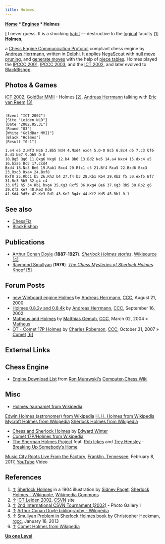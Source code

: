 ```yaml
---
title: Holmes
---
```

**[Home](Home "Home") * [Engines](Engines "Engines") * Holmes**

\[ I never guess. It is a shocking [habit](<https://en.wikiquote.org/wiki/Habit_(psychology)>) — destructive to the [logical](https://en.wikiquote.org/wiki/Logic) faculty <a id="cite-note-1" href="#cite-ref-1">[1]</a>
**Holmes**,

a [Chess Engine Communication Protocol](Chess_Engine_Communication_Protocol "Chess Engine Communication Protocol") compliant chess engine by [Andreas Herrmann](Andreas_Herrmann "Andreas Herrmann"), written in [Delphi](Delphi "Delphi").
It applies [NegaScout](NegaScout "NegaScout") with [null move pruning](Null_Move_Pruning "Null Move Pruning"), and [generate moves](Move_Generation "Move Generation") with the help of [piece tables](Piece-Lists "Piece-Lists").
Holmes played the [IPCCC 2001](IPCCC_2001 "IPCCC 2001"), [IPCCC 2003](IPCCC_2003 "IPCCC 2003"), and the [ICT 2002](ICT_2002 "ICT 2002"), and later evolved to [BlackBishop](BlackBishop "BlackBishop").

## Photos & Games

[](http://old.csvn.nl/gallery16.html)
[ICT 2002](ICT_2002 "ICT 2002"), [GoldBar MMII](Goldbar "Goldbar") - Holmes <a id="cite-note-2" href="#cite-ref-2">[2]</a>, [Andreas Herrmann](Andreas_Herrmann "Andreas Herrmann") talking with [Eric van Reem](Eric_van_Reem "Eric van Reem") <a id="cite-note-3" href="#cite-ref-3">[3]</a>

```

[Event "ICT 2002"]
[Site "Leiden NLD"]
[Date "2002.05.31"]
[Round "03"]
[White "GoldBar MMII"]
[Black "Holmes"]
[Result "0-1"]

1.e4 e5 2.Nf3 Nc6 3.Bb5 Nd4 4.Nxd4 exd4 5.O-O Bc5 6.Bc4 d6 7.c3 Qf6 8.d3 Ne7 9.Qh5 O-O 
10.Bg5 Qg6 11.Qxg6 Nxg6 12.b4 Bb6 13.Bd2 Ne5 14.a4 Nxc4 15.dxc4 a5 16.bxa5 Bc5 17.cxd4 
Bxd4 18.Nc3 Be6 19.Rab1 Bxc4 20.Rfc1 c5 21.Bf4 Rxa5 22.Bxd6 Bxc3 23.Rxc3 Rxa4 24.Bxf8 
Kxf8 25.Rbc1 b5 26.Rh3 b4 27.f4 b3 28.Rb1 Rb4 29.Rb2 f5 30.exf5 Bf7 31.Rc3 Rb5 32.g4 c4 
33.Kf2 h5 34.Rb1 hxg4 35.Kg3 Rxf5 36.Kxg4 Be6 37.Kg3 Rb5 38.Rb2 g6 39.Kf2 Ke7 40.Ke3 Kd6 
41.Kd4 Rd5+ 42.Ke3 Rd1 43.Ke2 Bg4+ 44.Kf2 Kd5 45.Rb1 0-1

```

## See also

- [ChessFiz](index.php?title=ChessFiz&action=edit&redlink=1 "ChessFiz (page does not exist)")
- [BlackBishop](BlackBishop "BlackBishop")

## Publications

- [Arthur Conan Doyle](https://en.wikipedia.org/wiki/Arthur_Conan_Doyle) (**1887-1927**). *[Sherlock Holmes stories](http://en.wikisource.org/wiki/Author:Arthur_Conan_Doyle/Sherlock_Holmes)*. [Wikisource](https://en.wikipedia.org/wiki/Wikisource) <a id="cite-note-4" href="#cite-ref-4">[4]</a>
- [Raymond Smullyan](Raymond_Smullyan "Raymond Smullyan") (**1979**). *[The Chess Mysteries of Sherlock Holmes](http://www.amazon.com/Chess-Mysteries-Sherlock-Holmes/dp/0394737571)*. [Knopf](https://en.wikipedia.org/wiki/Alfred_A._Knopf) <a id="cite-note-5" href="#cite-ref-5">[5]</a>

## Forum Posts

- [new Winboard engine Holmes](https://www.stmintz.com/ccc/index.php?id=125515) by [Andreas Herrmann](Andreas_Herrmann "Andreas Herrmann"), [CCC](CCC "CCC"), August 21, 2000
- [Holmes 0.8.2v and 0.8.4k](https://www.stmintz.com/ccc/index.php?id=252353) by [Andreas Herrmann](Andreas_Herrmann "Andreas Herrmann"), [CCC](CCC "CCC"), September 16, 2002
- [Matheus and Holmes](https://www.stmintz.com/ccc/index.php?id=352385) by [Matthias Gemuh](Matthias_Gemuh "Matthias Gemuh"), [CCC](CCC "CCC"), March 02, 2004 » [Matheus](Matheus "Matheus")
- [OT - Comet 17P Holmes](http://www.talkchess.com/forum/viewtopic.php?t=17489) by [Charles Roberson](Charles_Roberson "Charles Roberson"), [CCC](CCC "CCC"), October 31, 2007 » [Comet](Comet "Comet") <a id="cite-note-6" href="#cite-ref-6">[6]</a>

## External Links

## Chess Engine

- [Engine Download List](http://www.computer-chess.org/doku.php?id=computer_chess:wiki:download:engine_download_list) from [Ron Murawski's](Ron_Murawski "Ron Murawski") [Computer-Chess Wiki](http://computer-chess.org/doku.php?id=home)

## Misc

- [Holmes (surname) from Wikipedia](https://en.wikipedia.org/wiki/Holmes_%28surname%29)

[Edwin Holmes (astronomer) from Wikipedia](https://en.wikipedia.org/wiki/Edwin_Holmes_%28astronomer%29)
[H. H. Holmes from Wikipedia](https://en.wikipedia.org/wiki/H._H._Holmes)
[Mycroft Holmes from Wikipedia](https://en.wikipedia.org/wiki/Mycroft_Holmes)
[Sherlock Holmes from Wikipedia](https://en.wikipedia.org/wiki/Sherlock_Holmes)

- [Chess and Sherlock Holmes](http://www.chesshistory.com/winter/extra/holmes.html) by [Edward Winter](https://en.wikipedia.org/wiki/Edward_Winter_%28chess_historian%29)
- [Comet 17P/Holmes from Wikipedia](https://en.wikipedia.org/wiki/Comet_Holmes)
- [The Sherman Holmes Project](https://en.wikipedia.org/wiki/The_Holmes_Brothers) feat. [Rob Ickes](https://en.wikipedia.org/wiki/Rob_Ickes) and [Trey Hensley](https://www.baltimoreculture.org/calendar/event/15434/sherman-holmes-project-feat-rob-ickes-and-trey-hensley) - [Breaking Up Somebody’s Home](https://en.wikipedia.org/wiki/I%27ll_Play_the_Blues_for_You)

[Music City Roots Live From the Factory](https://en.wikipedia.org/wiki/Music_City_Roots), [Franklin, Tennessee](https://en.wikipedia.org/wiki/Franklin,_Tennessee), February 8, 2017, [YouTube](https://en.wikipedia.org/wiki/YouTube) Video

## References

1. <a id="cite-ref-1" href="#cite-note-1">↑</a> [Sherlock Holmes](https://en.wikipedia.org/wiki/Sherlock_Holmes) in a 1904 illustration by [Sidney Paget](https://en.wikipedia.org/wiki/Sidney_Paget), [Sherlock Holmes - Wikiquote](https://en.wikiquote.org/wiki/Sherlock_Holmes), [Wikimedia Commons](https://en.wikipedia.org/wiki/Wikimedia_Commons)
1. <a id="cite-ref-2" href="#cite-note-2">↑</a> [ICT Leiden 2002](https://www.csvn.nl/index.php/download/partijen/csvn-international-computer-chess-tournament/63-ict-leiden-2002), [CSVN](CSVN "CSVN") site
1. <a id="cite-ref-3" href="#cite-note-3">↑</a> [2nd International CSVN Tournament (2002)](http://old.csvn.nl/gallery16.html) - Photo Gallery I
1. <a id="cite-ref-4" href="#cite-note-4">↑</a> [Arthur Conan Doyle bibliography - Wikipedia](https://en.wikipedia.org/wiki/Arthur_Conan_Doyle_bibliography)
1. <a id="cite-ref-5" href="#cite-note-5">↑</a> [Smullyan Problem in Sherlock Holmes book](https://groups.google.com/d/msg/rec.games.chess.computer/MyFmpXxqccg/Z6WgNuoF-hcJ) by Christopher Heckman, [rgcc](Computer_Chess_Forums "Computer Chess Forums"), January 18, 2013
1. <a id="cite-ref-6" href="#cite-note-6">↑</a> [Comet Holmes from Wikipedia](https://en.wikipedia.org/wiki/Comet_Holmes)

**[Up one Level](Engines "Engines")**


